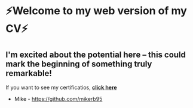 # ⚡️Welcome to my web version of my CV⚡️

## I'm excited about the potential here – this could mark the beginning of something truly remarkable!

If you want to see my certificatios, **[click here](https://platzi.com/p/MichaelRodriguez/)**



- Mike - https://github.com/mikerb95
